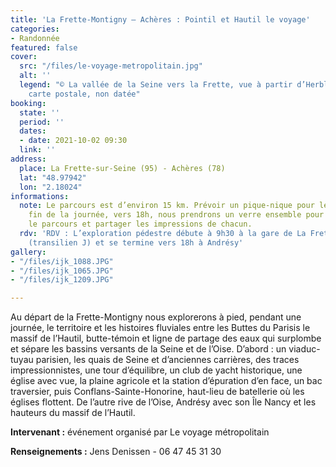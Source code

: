 ```yaml
---
title: 'La Frette-Montigny – Achères : Pointil et Hautil le voyage'
categories:
- Randonnée
featured: false
cover:
  src: "/files/le-voyage-metropolitain.jpg"
  alt: ''
  legend: "© La vallée de la Seine vers la Frette, vue à partir d’Herblay, ancienne
    carte postale, non datée"
booking:
  state: ''
  period: ''
  dates:
  - date: 2021-10-02 09:30
  link: ''
address:
  place: La Frette-sur-Seine (95) - Achères (78)
  lat: "48.97942"
  lon: "2.18024"
informations:
  note: Le parcours est d’environ 15 km. Prévoir un pique-nique pour le midi. A la
    fin de la journée, vers 18h, nous prendrons un verre ensemble pour échanger sur
    le parcours et partager les impressions de chacun.
  rdv: 'RDV : L’exploration pédestre débute à 9h30 à la gare de La Frette-Montigny
    (transilien J) et se termine vers 18h à Andrésy'
gallery:
- "/files/ijk_1088.JPG"
- "/files/ijk_1065.JPG"
- "/files/ijk_1209.JPG"

---
```

Au départ de la Frette-Montigny nous explorerons à pied, pendant une journée, le territoire et les histoires fluviales entre les Buttes du Parisis le massif de l’Hautil, butte-témoin et ligne de partage des eaux qui surplombe et sépare les bassins versants de la Seine et de l’Oise. D’abord : un viaduc-tuyau parisien, les quais de Seine et d’anciennes carrières, des traces impressionnistes, une tour d’équilibre, un club de yacht historique, une église avec vue, la plaine agricole et la station d’épuration d’en face, un bac traversier, puis Conflans-Sainte-Honorine, haut-lieu de batellerie où les églises flottent. De l’autre rive de l’Oise, Andrésy avec son Île Nancy et les hauteurs du massif de l’Hautil.

**Intervenant :** événement organisé par Le voyage métropolitain

**Renseignements :** Jens Denissen - 06 47 45 31 30